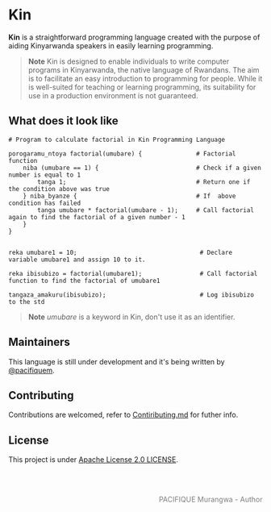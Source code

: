 # Kin

**Kin** is a straightforward programming language created with the purpose of aiding Kinyarwanda speakers in easily learning programming.
> **Note** Kin is designed to enable individuals to write computer programs in Kinyarwanda, the native language of Rwandans. The aim is to facilitate an easy introduction to programming for people. While it is well-suited for teaching or learning programming, its suitability for use in a production environment is not guaranteed.

## What does it look like

```Kin
# Program to calculate factorial in Kin Programming Language

porogaramu_ntoya factorial(umubare) {               # Factorial function
    niba (umubare == 1) {                           # Check if a given number is equal to 1
        tanga 1;                                    # Return one if the condition above was true
    } niba_byanze {                                 # If  above condition has failed
        tanga umubare * factorial(umubare - 1);     # Call factorial again to find the factorial of a given number - 1
    }
}


reka umubare1 = 10;                                  # Declare variable umubare1 and assign 10 to it.

reka ibisubizo = factorial(umubare1);                # Call factorial function to find the factorial of umubare1

tangaza_amakuru(ibisubizo);                          # Log ibisubizo to the std
```
> **Note** *umubare* is a keyword in Kin, don't use it as an identifier.

## Maintainers

This language is still under development and it's being written by [@pacifiquem](https://github.com/pacifiquem).

## Contributing

Contributions are welcomed, refer to [Contiributing.md](https://github.com/kin-lang/kin/blob/main/contributing.md) for futher info.

## License

This project is under [Apache License 2.0 LICENSE](https://github.com/kin-lang/kin/blob/main/LICENSE).

<br>
<br>

<p align="right" style="color: gray; font: bold;">PACIFIQUE Murangwa - Author</p>
